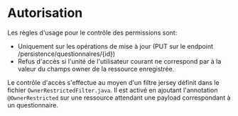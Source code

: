 # Autorisation

Les règles d'usage pour le contrôle des permissions sont:

 - Uniquement sur les opérations de mise à jour (PUT sur le endpoint /persistence/questionnaires/{id})
 - Refus d'accès si l'unité de l'utilisateur courant ne correspond par à la valeur du champs owner de la ressource enregistrée.
 
Le contrôle d'accès s'effectue au moyen d'un filtre jersey définit dans le fichier ```OwnerRestrictedFilter.java```. 
Il est activé en ajoutant l'annotation ```@OwnerRestricted``` sur une ressource attendant une payload correspondant à un questionnaire.